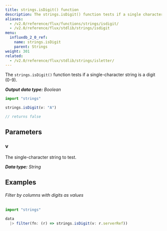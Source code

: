 ```yaml
---
title: strings.isDigit() function
description: The strings.isDigit() function tests if a single character string is a digit (0-9).
aliases:
  - /v2.0/reference/flux/functions/strings/isdigit/
  - /v2.0/reference/flux/stdlib/strings/isdigit
menu:
  influxdb_2_0_ref:
    name: strings.isDigit
    parent: Strings
weight: 301
related:
  - /v2.0/reference/flux/stdlib/strings/isletter/
---
```


The `strings.isDigit()` function tests if a single-character string is a digit (0-9).

_**Output data type:** Boolean_

```js
import "strings"

strings.isDigit(v: "A")

// returns false
```

## Parameters

### v
The single-character string to test.

_**Data type:** String_

## Examples

###### Filter by columns with digits as values
```js
import "strings"

data
  |> filter(fn: (r) => strings.isDigit(v: r.serverRef))
```
